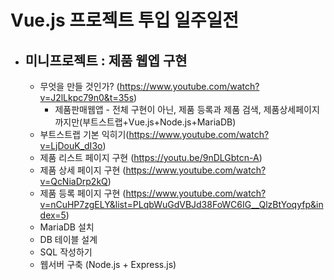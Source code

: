 # Vue.js 프로젝트 투입 일주일전
- 미니프로젝트 : 제품 웹엡 구현
  -  
  - 무엇을 만들 것인가? (https://www.youtube.com/watch?v=J2lLkpc79n0&t=35s)
    - 제품판매웹앱 - 전체 구현이 아닌, 제품 등록과 제품 검색, 제품상세페이지 까지만(부트스트랩+Vue.js+Node.js+MariaDB)
  - 부트스트랩 기본 익히기(https://www.youtube.com/watch?v=LjDouK_dI3o)
  - 제품 리스트 페이지 구현 (https://youtu.be/9nDLGbtcn-A)
  - 제품 상세 페이지 구현 (https://www.youtube.com/watch?v=QcNiaDrp2kQ)
  - 제품 등록 페이지 구현 (https://www.youtube.com/watch?v=nCuHP7zgELY&list=PLqbWuGdVBJd38FoWC6IG__QlzBtYoqyfp&index=5)
  - MariaDB 설치
  - DB 테이블 설계
  - SQL 작성하기
  - 웹서버 구축 (Node.js + Express.js)
  
